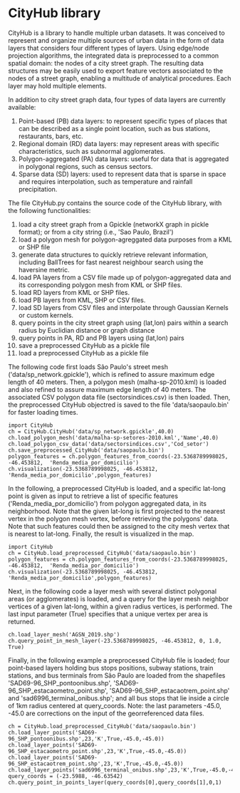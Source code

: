 # CityHub library
CityHub is a library to handle multiple urban datasets. It was conceived to represent and organize multiple sources of urban data in the form of data layers that considers four different types of layers. Using edge/node projection algorithms, the integrated data is preprocessed to a common spatial domain: the nodes of a city street graph. The resulting data structures may be easily used to export feature vectors associated to the nodes of a street graph, enabling a multitude of analytical procedures. Each layer may hold multiple elements.

In addition to city street graph data, four types of data layers are currently available:

1. Point-based (PB) data layers: to represent specific types of places that can be described as a single point location, such as bus stations, restaurants, bars, etc. 
2. Regional domain (RD) data layers: may represent areas with specific characteristics, such as subnormal agglomerates.
3. Polygon-aggregated (PA) data layers: useful for data that is aggregated in polygonal regions, such as census sectors.
4. Sparse data (SD) layers: used to represent data that is sparse in space and requires interpolation, such as temperature and rainfall precipitation.


The file CityHub.py contains the source code of the CityHub library, with the following functionalities:

1. load a city street graph from a Gpickle (networkX graph in pickle format); or from a city string (i.e., 'Sao Paulo, Brazil')
2. load a polygon mesh for polygon-agreggated data purposes from a KML or SHP file
3. generate data structures to quickly retrieve relevant information, including BallTrees for fast nearest neighbour search using the haversine metric.
4. load PA layers from a CSV file made up of polygon-aggregated data and its corresponding polygon mesh from KML or SHP files.
5. load RD layers from KML or SHP files.
6. load PB layers from KML, SHP or CSV files.
7. load SD layers from CSV files and interpolate through Gaussian Kernels or custom kernels.
8. query points in the city street graph using (lat,lon) pairs within a search radius by Euclidian distance or graph distance
9. query points in PA, RD and PB layers using (lat,lon) pairs
10. save a preprocessed CityHub as a pickle file
11. load a preprocessed CityHub as a pickle file


The following code first loads São Paulo's street mesh ('data/sp_network.gpickle'), which is refined to assure maximum edge length of 40 meters. Then, a polygon mesh (malha-sp-2010.kml) is loaded and also refined to assure maximum edge length of 40 meters. The associated CSV polygon data file (sectorsindices.csv) is then loaded. Then, the preprocessed CityHub objectred is saved to the file 'data/saopaulo.bin' for faster loading times. 
```
import CityHub
ch = CityHub.CityHub('data/sp_network.gpickle',40.0)
ch.load_polygon_mesh('data/malha-sp-setores-2010.kml','Name',40.0)
ch.load_polygon_csv_data('data/sectorsindices.csv','Cod_setor')
ch.save_preprocessed_CityHub('data/saopaulo.bin')
polygon_features = ch.polygon_features_from_coords(-23.5368789998025, -46.453812,  'Renda_media_por_domicilio')
ch.visualization(-23.5368789998025, -46.453812,  'Renda_media_por_domicilio',polygon_features)
```

In the following, a preprocessed CityHub is loaded, and a specific lat-long point is given as input to retrieve a list of specific features ('Renda_media_por_domicilio') from polygon aggregated data, in its neighborhood. Note that the given lat-long is first projected to the nearest vertex in the polygon mesh vertex, before retrieving the polygons' data. Note that such features could then be assigned to the city mesh vertex that is nearest to lat-long. Finally, the result is visualized in the map.
 
 ```
import CityHub
ch = CityHub.load_preprocessed_CityHub('data/saopaulo.bin')
polygon_features = ch.polygon_features_from_coords(-23.5368789998025, -46.453812,  'Renda_media_por_domicilio')
ch.visualization(-23.5368789998025, -46.453812,  'Renda_media_por_domicilio',polygon_features)
```

Next, in the following code a layer mesh with several distinct polygonal areas (or agglomerates) is loaded, and a query for the layer mesh neighbor vertices of a given lat-long, within a given radius vertices, is performed. The last input parameter (True) specifies that a unique vertex per area is returned.

```
ch.load_layer_mesh('AGSN_2019.shp')
ch.query_point_in_mesh_layer(-23.5368789998025, -46.453812, 0, 1.0, True)
```

Finally, in the following example a preprocessed CityHub file is loaded; four point-based layers holding bus stops positions, subway stations, train stations, and bus terminals from São Paulo are loaded from the shapefiles 'SAD69-96_SHP_pontoonibus.shp', 'SAD69-96_SHP_estacaometro_point.shp', 'SAD69-96_SHP_estacaotrem_point.shp' and 'sad6996_terminal_onibus.shp'; and all bus stops that lie inside a circle of 1km radius centered at query_coords.
Note: the last parameters -45.0, -45.0 are corrections on the input of the georreferenced data files.

```
ch = CityHub.load_preprocessed_CityHub('data/saopaulo.bin')
ch.load_layer_points('SAD69-96_SHP_pontoonibus.shp',23,'K',True,-45.0,-45.0))
ch.load_layer_points('SAD69-96_SHP_estacaometro_point.shp',23,'K',True,-45.0,-45.0))
ch.load_layer_points('SAD69-96_SHP_estacaotrem_point.shp',23,'K',True,-45.0,-45.0))
ch.load_layer_points('sad6996_terminal_onibus.shp',23,'K',True,-45.0,-45.0))
query_coords = (-23.5988, -46.63542)
ch.query_point_in_points_layer(query_coords[0],query_coords[1],0,1)
```
